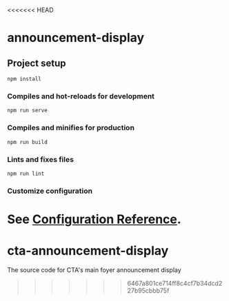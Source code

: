 <<<<<<< HEAD
# announcement-display

## Project setup
```
npm install
```

### Compiles and hot-reloads for development
```
npm run serve
```

### Compiles and minifies for production
```
npm run build
```

### Lints and fixes files
```
npm run lint
```

### Customize configuration
See [Configuration Reference](https://cli.vuejs.org/config/).
=======
# cta-announcement-display
The source code for CTA's main foyer announcement display 
>>>>>>> 6467a801ce714ff8c4cf7b34dcd227b95cbbb75f
